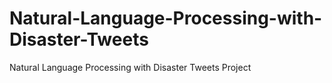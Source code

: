 # Natural-Language-Processing-with-Disaster-Tweets
Natural Language Processing with Disaster Tweets Project
